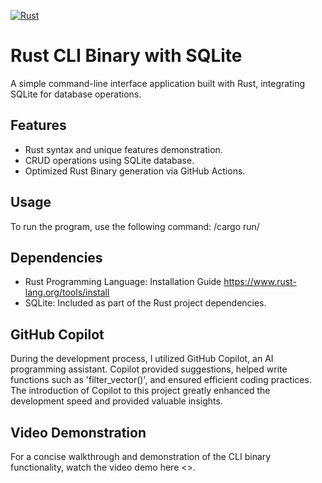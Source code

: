 [![Rust](https://github.com/nogibjj/ZT-DE-IndividualAssnmt2/actions/workflows/rust.yml/badge.svg)](https://github.com/nogibjj/ZT-DE-IndividualAssnmt2/actions/workflows/rust.yml)

# Rust CLI Binary with SQLite
A simple command-line interface application built with Rust, integrating SQLite for database operations.

## Features
- Rust syntax and unique features demonstration.
- CRUD operations using SQLite database.
- Optimized Rust Binary generation via GitHub Actions.

## Usage
To run the program, use the following command:
/cargo run/

## Dependencies
- Rust Programming Language: Installation Guide <https://www.rust-lang.org/tools/install>
- SQLite: Included as part of the Rust project dependencies.

## GitHub Copilot
During the development process, I utilized GitHub Copilot, an AI programming assistant. Copilot provided suggestions, helped write functions such as 'filter_vector()', and ensured efficient coding practices. The introduction of Copilot to this project greatly enhanced the development speed and provided valuable insights.

## Video Demonstration
For a concise walkthrough and demonstration of the CLI binary functionality, watch the video demo here <>.
